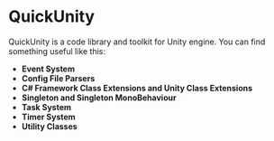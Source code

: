 # **QuickUnity**

QuickUnity is a code library and toolkit for Unity engine. You can find something useful like this:

- **Event System**
- **Config File Parsers**
- **C# Framework Class Extensions and Unity Class Extensions**
- **Singleton and Singleton MonoBehaviour**
- **Task System**
- **Timer System**
- **Utility Classes**


